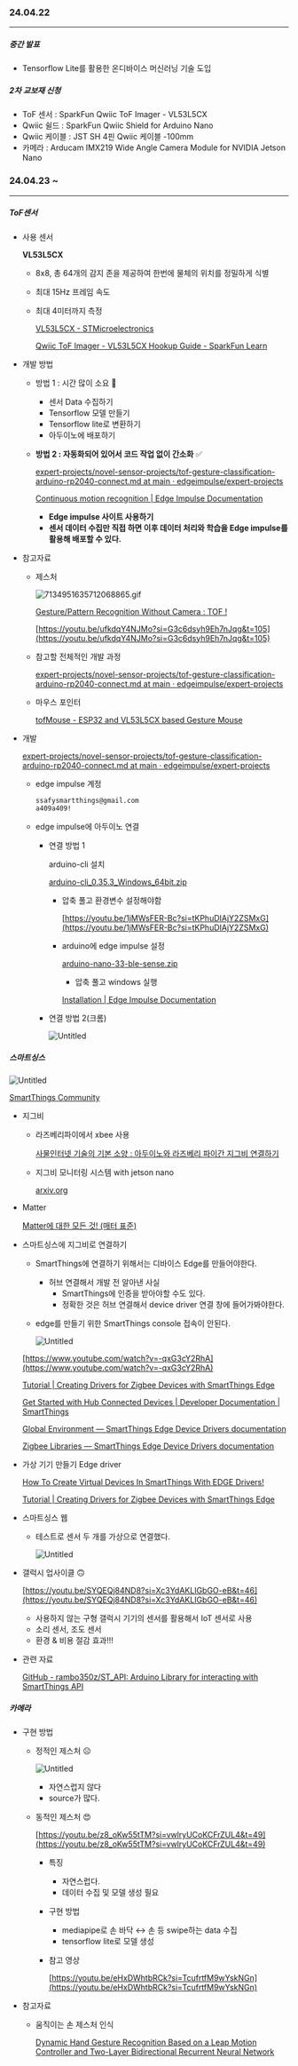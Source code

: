 ### 24.04.22
---

##### 중간 발표
- Tensorflow Lite를 활용한 온디바이스 머신러닝 기술 도입

##### 2차 교보재 신청
- ToF 센서 : SparkFun Qwiic ToF Imager - VL53L5CX
- Qwiic 쉴드 : SparkFun Qwiic Shield for Arduino Nano
- Qwiic 케이블 : JST SH 4핀 Qwiic 케이블 -100mm 
- 카메라 : Arducam IMX219 Wide Angle Camera Module for NVIDIA Jetson Nano

### 24.04.23 ~
---

##### ToF센서

- 사용 센서
    
    **VL53L5CX**
    
    - 8x8, 총 64개의 감지 존을 제공하여 한번에 물체의 위치를 정밀하게 식별
    - 최대 15Hz 프레임 속도
    - 최대 4미터까지 측정
        
        [VL53L5CX - STMicroelectronics](https://www.st.com/en/imaging-and-photonics-solutions/vl53l5cx.html)
        
        [Qwiic ToF Imager - VL53L5CX Hookup Guide - SparkFun Learn](https://learn.sparkfun.com/tutorials/qwiic-tof-imager---vl53l5cx-hookup-guide)
        
- 개발 방법
    - 방법 1 : 시간 많이 소요 🤨
        - 센서 Data 수집하기
        - Tensorflow 모델 만들기
        - Tensorflow lite로 변환하기
        - 아두이노에 배포하기
    
    - **방법 2 : 자동화되어 있어서 코드 작업 없이 간소화** ✅
        
        [expert-projects/novel-sensor-projects/tof-gesture-classification-arduino-rp2040-connect.md at main · edgeimpulse/expert-projects](https://github.com/edgeimpulse/expert-projects/blob/main/novel-sensor-projects/tof-gesture-classification-arduino-rp2040-connect.md)
        
        [Continuous motion recognition | Edge Impulse Documentation](https://edge-impulse.gitbook.io/docs/tutorials/end-to-end-tutorials/continuous-motion-recognition)
        
        - **Edge impulse 사이트 사용하기**
        - **센서 데이터 수집만 직접 하면 이후 데이터 처리와 학습을 Edge impulse를 활용해 배포할 수 있다.**

- 참고자료
    - 제스처
        
        ![7134951635712068865.gif](imgs/7134951635712068865%201.gif)
        
        [Gesture/Pattern Recognition Without Camera : TOF !](https://hackaday.io/project/180123-gesturepattern-recognition-without-camera-tof)
        
        [https://youtu.be/ufkdqY4NJMo?si=G3c6dsyh9Eh7nJqg&t=105](https://youtu.be/ufkdqY4NJMo?si=G3c6dsyh9Eh7nJqg&t=105)
        
    - 참고할 전체적인 개발 과정
        
        [expert-projects/novel-sensor-projects/tof-gesture-classification-arduino-rp2040-connect.md at main · edgeimpulse/expert-projects](https://github.com/edgeimpulse/expert-projects/blob/main/novel-sensor-projects/tof-gesture-classification-arduino-rp2040-connect.md)
        
    - 마우스 포인터
        
        [tofMouse - ESP32 and VL53L5CX based Gesture Mouse](https://www.youtube.com/watch?v=R3ijq8uh_zs)



- 개발
    
    [expert-projects/novel-sensor-projects/tof-gesture-classification-arduino-rp2040-connect.md at main · edgeimpulse/expert-projects](https://github.com/edgeimpulse/expert-projects/blob/main/novel-sensor-projects/tof-gesture-classification-arduino-rp2040-connect.md)
    
    - edge impulse 계정
        
        ```bash
        ssafysmartthings@gmail.com
        a409a409!
        ```
        
    - edge impulse에 아두이노 연결
        - 연결 방법 1
            
            arduino-cli 설치
            
            [arduino-cli_0.35.3_Windows_64bit.zip](./imgs/arduino-cli_0.35.3_Windows_64bit.zip)
            
            - 압축 풀고 환경변수 설정해야함
                
                [https://youtu.be/1jMWsFER-Bc?si=tKPhuDIAjY2ZSMxG](https://youtu.be/1jMWsFER-Bc?si=tKPhuDIAjY2ZSMxG)
                
            - arduino에 edge impulse 설정
                
                [arduino-nano-33-ble-sense.zip](./imgs/arduino-nano-33-ble-sense.zip)
                
                - 압축 풀고 windows 실행
                
                [Installation | Edge Impulse Documentation](https://edge-impulse.gitbook.io/docs/tools/edge-impulse-cli/cli-installation)
                
        - 연결 방법 2(크롬)
            
            ![Untitled](./imgs/Untitled3.png)

##### 스마트싱스


![Untitled](imgs/Untitled.png)

[SmartThings Community](https://community.smartthings.com/)

- 지그비
    - 라즈베리파이에서 xbee 사용
        
        [사물인터넷 기술의 기본 소양 : 아두이노와 라즈베리 파이간 지그비 연결하기](https://dataonair.or.kr/db-tech-reference/d-lounge/technical-data/?mod=document&uid=235899)
        
    - 지그비 모니터링 시스템 with jetson nano
        
        [arxiv.org](https://arxiv.org/pdf/2309.09332.pdf)
        
    
- Matter
    
    [Matter에 대한 모든 것! (매터 표준)](https://brunch.co.kr/@iotstlabs/226)
    
- 스마트싱스에 지그비로 연결하기
    - SmartThings에 연결하기 위해서는 디바이스 Edge를 만들어야한다.
        - 허브 연결해서 개발 전 알아낸 사실
            - SmartThings에 인증을 받아야할 수도 있다.
            - 정확한 것은 허브 연결해서 device driver 연결 창에 들어가봐야한다.
    - edge를 만들기 위한 SmartThings console 접속이 안된다.
        
        ![Untitled](imgs/Untitled%201.png)
        
    
    [https://www.youtube.com/watch?v=-qxG3cY2RhA](https://www.youtube.com/watch?v=-qxG3cY2RhA)
    
    [Tutorial | Creating Drivers for Zigbee Devices with SmartThings Edge](https://community.smartthings.com/t/tutorial-creating-drivers-for-zigbee-devices-with-smartthings-edge/229502)
    
    [Get Started with Hub Connected Devices | Developer Documentation | SmartThings](https://developer.smartthings.com/docs/devices/hub-connected/get-started#about-the-smartthings-edge-driver)
    
    [Global Environment — SmartThings Edge Device Drivers  documentation](https://developer.smartthings.com/docs/edge-device-drivers/global_environment.html)
    
    [Zigbee Libraries — SmartThings Edge Device Drivers  documentation](https://developer.smartthings.com/docs/edge-device-drivers/zigbee/zigbee.html)
    
- 가상 기기 만들기 Edge driver
    
    [How To Create Virtual Devices In SmartThings With EDGE Drivers!](https://www.youtube.com/watch?v=D_rb5C-7QK0&t=143s)
    
    [Tutorial | Creating Drivers for Zigbee Devices with SmartThings Edge](https://community.smartthings.com/t/tutorial-creating-drivers-for-zigbee-devices-with-smartthings-edge/229502)
    
- 스마트싱스 웹
    
    [](https://my.smartthings.com/advanced)
    
    - 테스트로 센서 두 개를 가상으로 연결했다.
        
        ![Untitled](imgs/Untitled%202.png)
        
    
- 갤럭시 업사이클 🙃
    
    [https://youtu.be/SYQEQj84ND8?si=Xc3YdAKLIGbGO-eB&t=46](https://youtu.be/SYQEQj84ND8?si=Xc3YdAKLIGbGO-eB&t=46)
    
    - 사용하지 않는 구형 갤럭시 기기의 센서를 활용해서 IoT 센서로 사용
    - 소리 센서, 조도 센서
    - 환경 & 비용 절감 효과!!!
- 관련 자료
    
    [GitHub - rambo350z/ST_API: Arduino Library for interacting with SmartThings API](https://github.com/rambo350z/ST_API)


##### 카메라

- 구현 방법
    - 정적인 제스처 ☹️
        
        ![Untitled](imgs/hand_gesture.png)
        
        - 자연스럽지 않다
        - source가 많다.
    - 동적인 제스처 😍
        
        [https://youtu.be/z8_oKw55tTM?si=vwlryUCoKCFrZUL4&t=49](https://youtu.be/z8_oKw55tTM?si=vwlryUCoKCFrZUL4&t=49)
        
        - 특징
            - 자연스럽다.
            - 데이터 수집 및 모델 생성 필요
        - 구현 방법
            - mediapipe로 손 바닥 ↔ 손 등 swipe하는 data 수집
            - tensorflow lite로 모델 생성
        - 참고 영상
            
            [https://youtu.be/eHxDWhtbRCk?si=TcufrtfM9wYskNGn](https://youtu.be/eHxDWhtbRCk?si=TcufrtfM9wYskNGn)
            
- 참고자료
    - 움직이는 손 제스처 인식
        
        [Dynamic Hand Gesture Recognition Based on a Leap Motion Controller and Two-Layer Bidirectional Recurrent Neural Network](https://www.mdpi.com/1424-8220/20/7/2106)